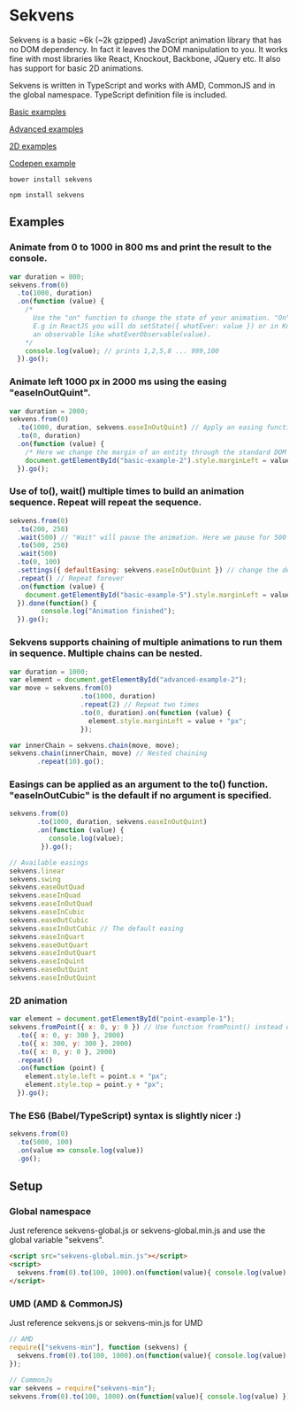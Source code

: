 # Sekvens
Sekvens is a basic ~6k (~2k gzipped) JavaScript animation library that has no DOM dependency. In fact it leaves the DOM manipulation to you. It works fine with most libraries like React, Knockout, Backbone, JQuery etc. It also has support for basic 2D animations.

Sekvens is written in TypeScript and works with AMD, CommonJS and in the global namespace. TypeScript definition file is included.

[Basic examples ](http://sekvens.riax.se/examples/basic.html)

[Advanced examples ](http://sekvens.riax.se/examples/advanced.html)

[2D examples ](http://sekvens.riax.se/examples/point.html)

[Codepen example ](http://codepen.io/anon/pen/KVVPEy)

``` console
bower install sekvens
```

``` console
npm install sekvens
```

## Examples

### Animate from 0 to 1000 in 800 ms and print the result to the console.
```javascript
var duration = 800;
sekvens.from(0)
  .to(1000, duration)
  .on(function (value) {
    /*
      Use the "on" function to change the state of your animation. "On" will execute on every frame.
      E.g in ReactJS you will do setState({ whatEver: value }) or in KnockoutJS change
      an observable like whatEverObservable(value).
    */
    console.log(value); // prints 1,2,5,8 ... 999,100
  }).go();
```

### Animate left 1000 px in 2000 ms using the easing "easeInOutQuint".
```javascript
var duration = 2000;
sekvens.from(0)
  .to(1000, duration, sekvens.easeInOutQuint) // Apply an easing function
  .to(0, duration)
  .on(function (value) {
    /* Here we change the margin of an entity through the standard DOM API */
    document.getElementById("basic-example-2").style.marginLeft = value + "px";
  }).go();
```

### Use of to(), wait() multiple times to build an animation sequence. Repeat will repeat the sequence.
```javascript
sekvens.from(0)
  .to(200, 250)
  .wait(500) // "Wait" will pause the animation. Here we pause for 500 ms
  .to(500, 250)
  .wait(500)
  .to(0, 100)
  .settings({ defaultEasing: sekvens.easeInOutQuint }) // change the default easing function.
  .repeat() // Repeat forever
  .on(function (value) {
    document.getElementById("basic-example-5").style.marginLeft = value + "px";
  }).done(function() {
		console.log("Animation finished");
  }).go();
```

### Sekvens supports chaining of multiple animations to run them in sequence. Multiple chains can be nested.
```javascript
var duration = 1000;
var element = document.getElementById("advanced-example-2");
var move = sekvens.from(0)
                  .to(1000, duration)
                  .repeat(2) // Repeat two times
                  .to(0, duration).on(function (value) {
                    element.style.marginLeft = value + "px";
                  });

var innerChain = sekvens.chain(move, move);
sekvens.chain(innerChain, move) // Nested chaining
       .repeat(10).go();
```
### Easings can be applied as an argument to the to() function. "easeInOutCubic" is the default if no argument is specified.
```javascript
sekvens.from(0)
       .to(1000, duration, sekvens.easeInOutQuint)
       .on(function (value) {
          console.log(value);
        }).go();

// Available easings
sekvens.linear
sekvens.swing
sekvens.easeOutQuad
sekvens.easeInQuad
sekvens.easeInOutQuad
sekvens.easeInCubic
sekvens.easeOutCubic
sekvens.easeInOutCubic // The default easing
sekvens.easeInQuart
sekvens.easeOutQuart
sekvens.easeInOutQuart
sekvens.easeInQuint
sekvens.easeOutQuint
sekvens.easeInOutQuint
```

### 2D animation
```javascript
var element = document.getElementById("point-example-1");
sekvens.fromPoint({ x: 0, y: 0 }) // Use function fromPoint() instead of from()
  .to({ x: 0, y: 300 }, 2000)
  .to({ x: 300, y: 300 }, 2000)
  .to({ x: 0, y: 0 }, 2000)
  .repeat()
  .on(function (point) {
    element.style.left = point.x + "px";
    element.style.top = point.y + "px";
  }).go();
```

### The ES6 (Babel/TypeScript) syntax is slightly nicer :)

```javascript
sekvens.from(0)
  .to(5000, 100)
  .on(value => console.log(value))
  .go();
```

## Setup
### Global namespace
Just reference sekvens-global.js or sekvens-global.min.js and use the global variable "sekvens".
```html
<script src="sekvens-global.min.js"></script>
<script>
  sekvens.from(0).to(100, 1000).on(function(value){ console.log(value) }).go();
</script>
```
### UMD (AMD & CommonJS)
Just reference sekvens.js or sekvens-min.js for UMD
```javascript
// AMD
require(["sekvens-min"], function (sekvens) {
  sekvens.from(0).to(100, 1000).on(function(value){ console.log(value) }).go();
});

// CommonJs
var sekvens = require("sekvens-min");
sekvens.from(0).to(100, 1000).on(function(value){ console.log(value) }).go();
```
